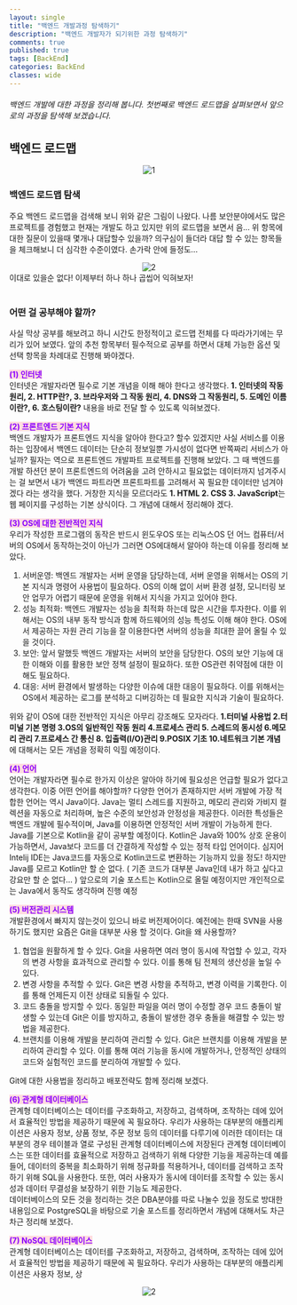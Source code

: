 ```yaml
---
layout: single
title: "백엔드 개발과정 탐색하기"
description: "백엔드 개발자가 되기위한 과정 탐색하기"
comments: true
published: true
tags: [BackEnd]
categories: BackEnd
classes: wide
---
```


###### 백엔드 개발에 대한 과정을 정리해 봅니다. 첫번째로 백엔드 로드맵을 살펴보면서 앞으로의 과정을 탐색해 보겠습니다.

## 백엔드 로드맵
<center>
<img src="/assets/images/backendClimb/1_1.png" alt="1"/>
</center>

### 백엔드 로드맵 탐색
주요 백엔드 로드맵을 검색해 보니 위와 같은 그림이 나왔다. 나름 보안분야에서도 많은 프로젝트를 경험했고 현재는 개발도 하고 있지만 위의 로드맵을 보면서 음... 위 항목에 대한 질문이 있을때 몇개나 대답할수 있을까? 의구심이 들더라 대답 할 수 있는 항목들을 체크해보니 더 심각한 수준이였다. 손가락 안에 들정도...
<center>
<img src="/assets/images/backendClimb/1_2.gif" alt="2"/>
</center>
이대로 있을순 없다! 이제부터 하나 하나 곱씹어 익혀보자!
<br/><br/>

### 어떤 걸 공부해야 할까?
사실 막상 공부를 해보려고 하니 시간도 한정적이고 로드맵 전체를 다 따라가기에는 무리가 있어 보였다. 앞의 추천 항목부터 필수적으로 공부를 하면서 대체 가능한 옵션 및 선택 항목을 차례대로 진행해 봐야겠다.  

<spane style="color: #8b00ff; background-color:#ffdce0; font-weight:bold;">(1) 인터넷</spane>  
인터넷은 개발자라면 필수로 기본 개념을 이해 해야 한다고 생각했다. **1. 인터넷의 작동 원리, 2. HTTP란?, 3. 브라우저와 그 작동 원리, 4. DNS와 그 작동원리, 5. 도메인 이름이란?, 6. 호스팅이란?** 내용을 바로 전달 할 수 있도록 익혀보겠다.  

<spane style="color: #8b00ff; background-color:#ffdce0; font-weight:bold;">(2) 프론트엔드 기본 지식</spane>  
백엔드 개발자가 프론트엔드 지식을 알아야 한다고? 할수 있겠지만 사실 서비스를 이용하는 입장에서 백엔드 데이터는 단순히 정보일뿐 가시성이 없다면 반쪽짜리 서비스가 아닐까? 필자는 역으로 프론트엔드 개발파트 프로젝트를 진행해 보았다. 그 때 백엔드를 개발 하션던 분이 프론트엔드의 어려움을 고려 안하시고 필요없는 데이터까지 넘겨주시는 걸 보면서 내가 백엔드 파트라면 프론트파트를 고려해서 꼭 필요한 데이터만 넘겨야 겠다 라는 생각을 했다. 거창한 지식을 모르더라도 **1. HTML 2. CSS 3. JavaScript**는 웹 페이지를 구성하는 기본 상식이다. 그 개념에 대해서 정리해야 겠다.  

<spane style="color: #8b00ff; background-color:#ffdce0; font-weight:bold;">(3) OS에 대한 전반적인 지식</spane>  
우리가 작성한 프로그램의 동작은 반드시 윈도우OS 또는 리눅스OS 던 어느 컴퓨터/서버의 OS에서 동작하는것이 아닌가 그러면 OS에대해서 알아야 하는데 이유를 정리해 보았다.  
1. 서버운영: 백엔드 개발자는 서버 운영을 담당하는데, 서버 운영을 위해서는 OS의 기본 지식과 명령어 사용법이 필요하다. OS의 이해 없이 서버 환경 설정, 모니터링 보안 업무가 어렵기 때문에 운영을 위해서 지식을 가지고 있어야 한다.
2. 성능 최적화: 백엔드 개발자는 성능을 최적화 하는데 많은 시간을 투자한다. 이를 위해서는 OS의 내부 동작 방식과 함께 하드웨어의 성능 특성도 이해 해야 한다. OS에서 제공하는 자원 관리 기능을 잘 이용한다면 서버의 성능을 최대한 끌어 올릴 수 있을 것이다.
3. 보안: 앞서 말했듯 백엔드 개발자는 서버의 보안을 담당한다. OS의 보안 기능에 대한 이해와 이를 활용한 보안 정책 설정이 필요하다. 또한 OS관련 취약점에 대한 이해도 필요하다.
4. 대응: 서버 환경에서 발생하는 다양한 이슈에 대한 대응이 필요하다. 이를 위해서는 OS에서 제공하는 로그를 분석하고 디버깅하는 데 필요한 지식과 기술이 필요하다.

위와 같이 OS에 대한 전반적인 지식은 아무리 강조해도 모자라다. **1.터미널 사용법 2.터미널 기본 명령 3.OS의 일반적인 작동 원리 4.프로세스 관리 5.	스레드의 동시성 6.메모리 관리 7.프로세스 간 통신 8.	입출력(I/O)관리 9.POSIX 기초 10.네트워크 기본 개념** 에 대해서는 모든 개념을 정확히 익힐 예정이다.  

<spane style="color: #8b00ff; background-color:#ffdce0; font-weight:bold;">(4) 언어</spane>  
언어는 개발자라면 필수로 한가지 이상은 알아야 하기에 필요성은 언급할 필요가 없다고 생각한다. 이중 어떤 언어를 해야할까? 다양한 언어가 존재하지만 서버 개발에 가장 적합한 언어는 역시 Java이다. Java는 멀티 스레드를 지원하고, 메모리 관리와 가비지 컬렉션을 자동으로 처리하며, 높은 수준의 보안성과 안정성을 제공한다. 이러한 특성들은 백엔드 개발에 필수적이며, Java를 이용하면 안정적인 서버 개발이 가능하게 한다. Java를 기본으로 Kotlin을 같이 공부할 예정이다. Kotlin은 Java와 100% 상호 운용이 가능하면서, Java보다 코드를 더 간결하게 작성할 수 있는 정적 타입 언어이다. 심지어 Intelij IDE는 Java코드를 자동으로 Kotlin코드로 변환하는 기능까지 있을 정도! 하지만 Java를 모르고 Kotlin만 할 순 없다. ( 기존 코드가 대부분 Java인데 내가 하고 싶다고 강요만 할 순 없다... ) 앞으로의 기술 포스트는 Kotlin으로 올릴 예정이지만 개인적으로는 Java에서 동작도 생각하며 진행 예정  

<spane style="color: #8b00ff; background-color:#ffdce0; font-weight:bold;">(5) 버전관리 시스템</spane>  
개발환경에서 빠지지 않는것이 있으니 바로 버전제어이다. 예전에는 한때 SVN을 사용하기도 했지만 요즘은 Git을 대부분 사용 할 것이다. Git을 왜 사용할까?  
1. 협업을 원활하게 할 수 있다. Git을 사용하면 여러 명이 동시에 작업할 수 있고, 각자의 변경 사항을 효과적으로 관리할 수 있다. 이를 통해 팀 전체의 생산성을 높일 수 있다.
2. 변경 사항을 추적할 수 있다. Git은 변경 사항을 추적하고, 변경 이력을 기록한다. 이를 통해 언제든지 이전 상태로 되돌릴 수 있다.
3. 코드 충돌을 방지할 수 있다. 동일한 파일을 여러 명이 수정할 경우 코드 충돌이 발생할 수 있는데 Git은 이를 방지하고, 충돌이 발생한 경우 충돌을 해결할 수 있는 방법을 제공한다.
4. 브랜치를 이용해 개발을 분리하여 관리할 수 있다. Git은 브랜치를 이용해 개발을 분리하여 관리할 수 있다. 이를 통해 여러 기능을 동시에 개발하거나, 안정적인 상태의 코드와 실험적인 코드를 분리하여 개발할 수 있다.

Git에 대한 사용법을 정리하고 배포전략도 함께 정리해 보겠다.  

<spane style="color: #8b00ff; background-color:#ffdce0; font-weight:bold;">(6) 관계형 데이터베이스</spane>  
관계형 데이터베이스는 데이터를 구조화하고, 저장하고, 검색하며, 조작하는 데에 있어서 효율적인 방법을 제공하기 때문에 꼭 필요하다. 우리가 사용하는 대부분의 애플리케이션은 사용자 정보, 상품 정보, 주문 정보 등의 데이터를 다루기에 이러한 데이터는 대부분의 경우 테이블과 열로 구성된 관계형 데이터베이스에 저장된다 관계형 데이터베이스는 또한 데이터를 효율적으로 저장하고 검색하기 위해 다양한 기능을 제공하는데 예를 들어, 데이터의 중복을 최소화하기 위해 정규화를 적용하거나, 데이터를 검색하고 조작하기 위해 SQL을 사용한다. 또한, 여러 사용자가 동시에 데이터를 조작할 수 있는 동시성과 데이터 무결성을 보장하기 위한 기능도 제공한다.  
데이터베이스의 모든 것을 정리하는 것은 DBA분야를 따로 나눌수 있을 정도로 방대한 내용임으로 PostgreSQL을 바탕으로 기술 포스트를 정리하면서 개념에 대해서도 차근 차근 정리해 보겠다.  

<spane style="color: #8b00ff; background-color:#ffdce0; font-weight:bold;">(7) NoSQL 데이터베이스</spane>  
관계형 데이터베이스는 데이터를 구조화하고, 저장하고, 검색하며, 조작하는 데에 있어서 효율적인 방법을 제공하기 때문에 꼭 필요하다. 우리가 사용하는 대부분의 애플리케이션은 사용자 정보, 상

<center>
<img src="/assets/images/backendClimb/1_2.gif" alt="2"/>
</center>